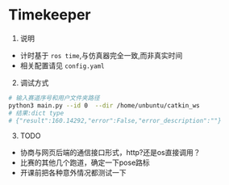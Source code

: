 # Timekeeper


1. 说明
- 计时基于 `ros time`,与仿真器完全一致,而非真实时间
- 相关配置请见 `config.yaml`

2. 调试方式
```sh
# 输入赛道序号和用户文件夹路径
python3 main.py --id 0  --dir /home/unbuntu/catkin_ws
# 结果:dict type
# {"result":160.14292,"error":False,"error_description":""}
```

3. TODO
- 协商与网页后端的通信接口形式，http?还是os直接调用？
- 比赛的其他几个跑道，确定一下pose路标
- 开课前把各种意外情况都测试一下